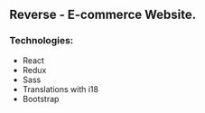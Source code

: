 ## Reverse - E-commerce Website.

### Technologies:
- React
- Redux
- Sass
- Translations with i18
- Bootstrap
